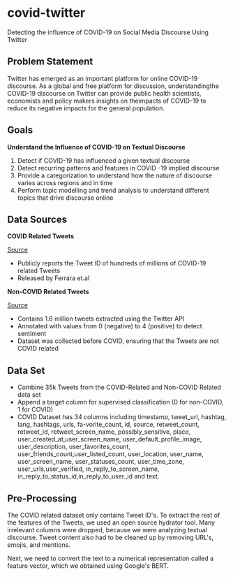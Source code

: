 # covid-twitter
Detecting the influence of COVID-19 on Social Media Discourse Using Twitter

## Problem Statement
Twitter has emerged as an important platform for online COVID-19 discourse. As a global and free platform for discussion, understandingthe COVID-19 discourse on Twitter can provide public health scientists, economists and policy makers insights on theimpacts of COVID-19 to reduce its negative impacts for the general population.

## Goals 
**Understand the Influence of COVID-19 on Textual Discourse**
1. Detect if COVID-19 has influenced a given textual discourse
2. Detect recurring patterns and features in COVID -19 implied discourse
3. Provide a categorization to understand how the nature of discourse varies across regions and in time
4. Perform topic modelling and trend analysis to understand different topics that drive discourse online

## Data Sources
**COVID Related Tweets**

[Source](https://github.com/echen102/COVID-19-TweetIDs)
- Publicly reports the Tweet ID of hundreds of millions of COVID-19 related Tweets
- Released by Ferrara et.al

**Non-COVID Related Tweets**

[Source](https://www.kaggle.com/kazanova/sentiment140)
- Contains 1.6 million tweets extracted using the Twitter API
- Annotated with values from 0 (negative) to 4 (positive) to detect sentiment
- Dataset was collected before COVID, ensuring that the Tweets are not COVID related

## Data Set
- Combine 35k Tweets from the COVID-Related and Non-COVID Related data set
- Append a target column for supervised classification (0 for non-COVID, 1 for COVID)
- COVID Dataset has 34 columns including  timestamp,  tweet_url,  hashtag,  lang,  hashtags,  urls,  fa-vorite_count, id, source, retweet_count, retweet_id, retweet_screen_name, possibly_sensitive, place, user_created_at,user_screen_name,    user_default_profile_image,    user_description,    user_favorites_count,    user_friends_count,user_listed_count,  user_location,  user_name,  user_screen_name,  user_statuses_count,  user_time_zone,  user_urls,user_verified, in_reply_to_screen_name, in_reply_to_status_id,in_reply_to_user_id and text.

## Pre-Processing
The COVID related dataset only contains Tweet ID's. To extract the rest of the features of the Tweets, we used an open source hydrator tool.  Many irrelevant columns were dropped, because we were analyzing textual discourse. Tweet content also had to be cleaned up by removing URL's, emojis, and mentions.

Next, we need to convert the text to a numerical representation called a feature vector, which we obtained using Google's BERT.










